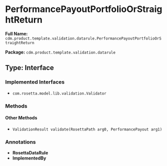 # PerformancePayoutPortfolioOrStraightReturn

**Full Name:** `cdm.product.template.validation.datarule.PerformancePayoutPortfolioOrStraightReturn`

**Package:** `cdm.product.template.validation.datarule`

## Type: Interface

### Implemented Interfaces

- `com.rosetta.model.lib.validation.Validator`

### Methods

#### Other Methods

- `ValidationResult validate(RosettaPath arg0, PerformancePayout arg1)`

### Annotations

- **RosettaDataRule**
- **ImplementedBy**

